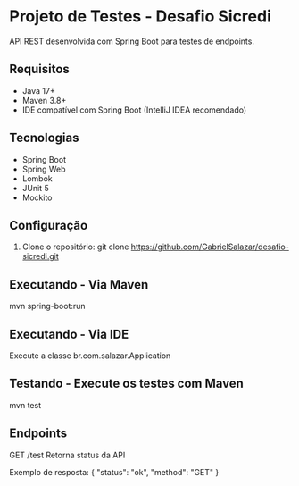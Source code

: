# Projeto de Testes - Desafio Sicredi

API REST desenvolvida com Spring Boot para testes de endpoints.

## Requisitos

- Java 17+
- Maven 3.8+
- IDE compatível com Spring Boot (IntelliJ IDEA recomendado)

## Tecnologias

- Spring Boot
- Spring Web
- Lombok
- JUnit 5
- Mockito

## Configuração

1. Clone o repositório:
git clone https://github.com/GabrielSalazar/desafio-sicredi.git

## Executando - Via Maven
mvn spring-boot:run

## Executando - Via IDE
Execute a classe br.com.salazar.Application

## Testando - Execute os testes com Maven
mvn test

## Endpoints
GET /test
Retorna status da API

Exemplo de resposta:
{
"status": "ok",
"method": "GET"
}
